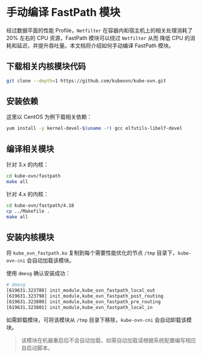# 手动编译 FastPath 模块

经过数据平面的性能 Profile，`Netfilter` 在容器内和宿主机上的相关处理消耗了 20% 左右的 CPU 资源，FastPath 模块可以绕过 `Netfilter` 从而
降低 CPU 的消耗和延迟，并提升吞吐量。本文档将介绍如何手动编译 FastPath 模块。

## 下载相关内核模块代码

```bash
git clone --depth=1 https://github.com/kubeovn/kube-ovn.git
```

## 安装依赖

这里以 CentOS 为例下载相关依赖：

```bash
yum install -y kernel-devel-$(uname -r) gcc elfutils-libelf-devel
```

## 编译相关模块

针对 3.x 的内核：

```bash
cd kube-ovn/fastpath
make all
```

针对 4.x 的内核：

```bash
cd kube-ovn/fastpath/4.18
cp ../Makefile .
make all
```

## 安装内核模块

将 `kube_ovn_fastpath.ko` 复制到每个需要性能优化的节点 `/tmp` 目录下，`kube-ovn-cni` 会自动加载该模块。

使用 `dmesg` 确认安装成功：

```bash
# dmesg
[619631.323788] init_module,kube_ovn_fastpath_local_out
[619631.323798] init_module,kube_ovn_fastpath_post_routing
[619631.323800] init_module,kube_ovn_fastpath_pre_routing
[619631.323801] init_module,kube_ovn_fastpath_local_in
```

如需卸载模块，可将该模块从 `/tmp` 目录下移除，`kube-ovn-cni` 会自动卸载该模块。

> 该模块在机器重启后不会自动加载，如需自动加载请根据系统配置编写相应自启动脚本。
